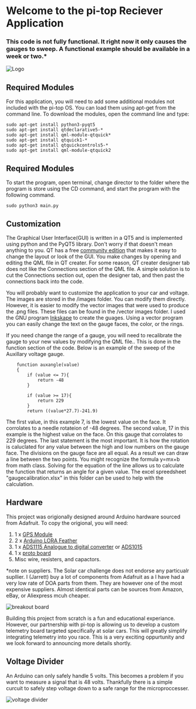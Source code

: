 # Welcome to the pi-top Reciever Application

### **This code is not fully functional.  It right now it only causes the gauges to sweep. A functional example should be available in a week or two.***  

![Logo](https://github.com/SolarCarChallenge/pi-top/blob/master/Telemetry%20RX/Solar%20Car%20Challenge%202_28_2018%204_22_34%20PM.png?raw=true)

## Required Modules

 For this application, you will need to add some additional modules not included with the pi-top OS.  You can load them using apt-get from the command line.  To download the modules, open the command line and type:

```
sudo apt-get install python3-pyqt5
sudo apt-get install qtdeclarative5-*
sudo apt-get install qml-module-qtquick*
sudo apt-get install qtquick1-*
sudo apt-get install qtquickcontrols5-*
sudo apt-get install qml-module-qtquick2
```

## Required Modules

To start the program, open terminal, change director to the folder where the program is store using the CD command, and start the program with the following command.

```
sudo python3 main.py
```

## Customization

The Graphical User Interface(GUI) is written in a QT5 and is implemented using python and the PyQT5 library.  Don't worry if that doesn't mean anything to you.  QT has a free [community edition](https://www.qt.io/download) that makes it easy to change the layout or look of the GUI. You make changes by opening and editing the QML file in QT creater.  For some reason, QT creater designer tab does not like the Connections section of the QML file.  A simple solution is to cut the Connections section out, open the designer tab, and then past the connections back into the code.  

You will probably want to customize the application to your car and voltage.  The images are stored in the /images folder.  You can modify them directly.  However, it is easier to modify the vector images that were used to produce the .png files.  These files can be found in the /vector images folder.  I used the GNU program [Inkskape](https://inkscape.org/en/) to create the guages.  Using a vector program you can easily change the text on the gauge faces, the color, or the rings.

If you need change the range of a gauge, you will need to recalibrate the gauge to your new values by modifying the QML file..  This is done in the function section of the code.  Below is an example of the sweep of the Auxillary voltage gauge.

```
    function auxangle(value)
    {
        if (value <= 7){
            return -48
        }

        if (value >= 17){
            return 229
        }
        return ((value*27.7)-241.9)
```

The first value, in this example 7, is the lowest value on the face.  It corrolates to a needle rotateion of -48 degrees.  The second value, 17 in this example is the highest value on the face.  On this gauge that corrolates to 229 degrees.  The last statement is the most important.  It is how the rotation is caluclated for any value between the high and low numbers on the gauge face.  The divisions on the gauge face are all equal.  As a result we can draw a line between the two points.  You might recognize the formula y=mx+b from math class.  Solving for the equation of the line allows us to calculate the function that returns an angle for a given value.  The excel spreedsheet "gaugecalibration.xlsx" in this folder can be used to help with the calculation.

## Hardware

This project was origionally designed around Arduino hardware sourced from Adafruit.  To copy the origional, you will need:
1. 1 x [GPS Module](https://www.adafruit.com/product/3133)
2. 2 x [Arduino LORA Feather](https://www.adafruit.com/product/3078)
3. 1 x [ADS1115 Analogue to digital converter](https://www.adafruit.com/product/1085) or [ADS1015](https://www.adafruit.com/product/1083)
4. 1 x [proto board](https://www.amazon.com/gp/product/B00LLO4Q7W/ref=oh_aui_detailpage_o00_s00?ie=UTF8&psc=1)
5. Misc wire, resisters, and capactors.

*note on suppliers.  The Solar car challenge does not endorse any particualr supllier.  I (Jarrett) buy a lot of components from Adafruit as a I have had a very low rate of DOA parts from them.  They are however one of the most expensive suppliers.  Almost identical parts can be sources from Amazon, eBay, or Aliexpress mcuh cheaper.

![breakout board](https://github.com/SolarCarChallenge/pi-top/blob/master/Telemetry%20RX/images/Layout2withbreadboard.png?raw=true)

Building this project from scratch is a fun and educational experiance.  However, our partnership with pi-top is allowing us to develop a custom telemetry board targeted specifically at solar cars.  This will greatly simplify integrating telemetry into you race.  This is a very exciting oppurtunity and we look forward to announcing more details shortly.

## Voltage Divider

An Arduino can only safely handle 5 volts.  This becomes a problem if you want to measure a signal that is 48 volts.  Thankfully there is a simple curcuit to safely step voltage down to a safe range for the microproccesser. 

![voltage divider](https://github.com/SolarCarChallenge/pi-top/blob/master/Telemetry%20RX/images/Voltagedivider.png?raw=true)
